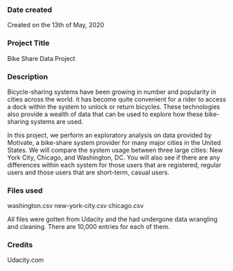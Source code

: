 ### Date created
Created on the 13th of May, 2020

### Project Title
Bike Share Data Project

### Description
Bicycle-sharing systems have been growing in number and popularity in cities across the world. it has become quite convenient for a rider to access a dock within the system to unlock or return bicycles. These technologies also provide a wealth of data that can be used to explore how these bike-sharing systems are used.

In this project, we perform an exploratory analysis on data provided by Motivate, a bike-share system provider for many major cities in the United States. We will compare the system usage between three large cities: New York City, Chicago, and Washington, DC. You will also see if there are any differences within each system for those users that are registered, regular users and those users that are short-term, casual users.

### Files used
washington.csv
new-york-city.csv
chicago.csv

All files were gotten from Udacity and the had undergone data wrangling and cleaning.
There are 10,000 entries for each of them.

### Credits
Udacity.com
